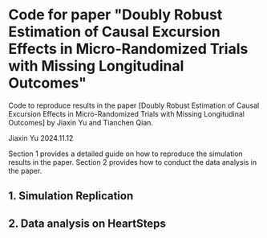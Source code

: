 # Code for paper "Doubly Robust Estimation of Causal Excursion Effects in Micro-Randomized Trials with Missing Longitudinal Outcomes"

Code to reproduce results in the paper [Doubly Robust Estimation of Causal Excursion Effects in Micro-Randomized Trials with Missing Longitudinal Outcomes] by Jiaxin Yu and Tianchen Qian.

Jiaxin Yu
2024.11.12

Section 1 provides a detailed guide on how to reproduce the simulation results in the paper. Section 2 provides how to conduct the data analysis in the paper.

## 1. Simulation Replication




## 2. Data analysis on HeartSteps
